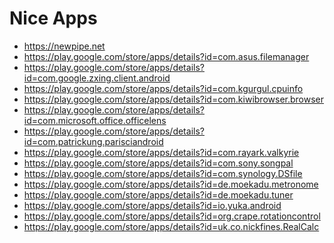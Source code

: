 Nice Apps
=========

- https://newpipe.net
- https://play.google.com/store/apps/details?id=com.asus.filemanager
- https://play.google.com/store/apps/details?id=com.google.zxing.client.android
- https://play.google.com/store/apps/details?id=com.kgurgul.cpuinfo
- https://play.google.com/store/apps/details?id=com.kiwibrowser.browser
- https://play.google.com/store/apps/details?id=com.microsoft.office.officelens
- https://play.google.com/store/apps/details?id=com.patrickung.parisciandroid
- https://play.google.com/store/apps/details?id=com.rayark.valkyrie
- https://play.google.com/store/apps/details?id=com.sony.songpal
- https://play.google.com/store/apps/details?id=com.synology.DSfile
- https://play.google.com/store/apps/details?id=de.moekadu.metronome
- https://play.google.com/store/apps/details?id=de.moekadu.tuner
- https://play.google.com/store/apps/details?id=io.yuka.android
- https://play.google.com/store/apps/details?id=org.crape.rotationcontrol
- https://play.google.com/store/apps/details?id=uk.co.nickfines.RealCalc
